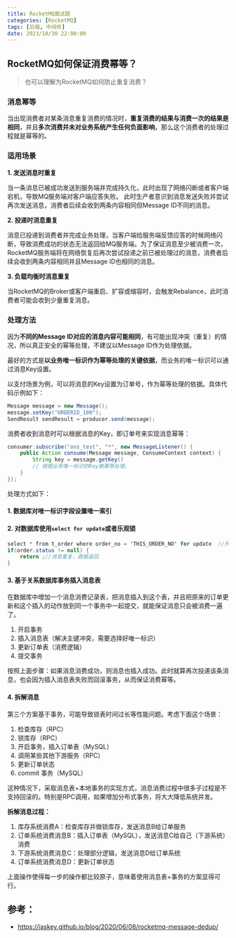 ```yaml
---
title: RocketMQ面试题
categories: [RocketMQ]
tags: [后端, 中间件]
date: 2023/10/30 22:00:00
---
```


## RocketMQ如何保证消费幂等？

> 也可以理解为RocketMQ如何防止重复消费？

### 消息幂等

当出现消费者对某条消息重复消费的情况时，**重复消费的结果与消费一次的结果是相同**，并且**多次消费并未对业务系统产生任何负面影响**，那么这个消费者的处理过程就是幂等的。

### 适用场景

**1. 发送消息时重复**

当一条消息已被成功发送到服务端并完成持久化，此时出现了网络闪断或者客户端宕机，导致MQ服务端对客户端应答失败。 此时生产者意识到消息发送失败并尝试再次发送消息，消费者后续会收到两条内容相同但Message ID不同的消息。

**2. 投递时消息重复**

消息已投递到消费者并完成业务处理，当客户端给服务端反馈应答的时候网络闪断，导致消费成功的状态无法返回给MQ服务端。为了保证消息至少被消费一次，RocketMQ服务端将在网络恢复后再次尝试投递之前已被处理过的消息，消费者后续会收到两条内容相同并且Message ID也相同的消息。

**3. 负载均衡时消息重复**

当RocketMQ的Broker或客户端重启、扩容或缩容时，会触发Rebalance，此时消费者可能会收到少量重复消息。

### 处理方法

因为**不同的Message ID对应的消息内容可能相同**，有可能出现冲突（重复）的情况，所以真正安全的幂等处理，不建议以Message ID作为处理依据。

最好的方式是**以业务唯一标识作为幂等处理的关键依据**，而业务的唯一标识可以通过消息Key设置。

以支付场景为例，可以将消息的Key设置为订单号，作为幂等处理的依据。具体代码示例如下：

```java
Message message = new Message();
message.setKey("ORDERID_100");
SendResult sendResult = producer.send(message);    
```

消费者收到消息时可以根据消息的Key，即订单号来实现消息幂等：

```java
consumer.subscribe("ons_test", "*", new MessageListener() {
    public Action consume(Message message, ConsumeContext context) {
        String key = message.getKey()
        // 根据业务唯一标识的Key做幂等处理。
    }
});   
```

处理方式如下：

#### 1. 数据库对唯一标识字段设置唯一索引

#### 2. 对数据库使用`select for update`或者乐观锁

```java
select * from t_order where order_no = 'THIS_ORDER_NO' for update  //开启事务
if(order.status != null) {
    return ;//消息重复，直接返回
}
```

#### 3. 基于关系数据库事务插入消息表

在数据库中增加一个消息消费记录表，把消息插入到这个表，并且把原来的订单更新和这个插入的动作放到同一个事务中一起提交，就能保证消息只会被消费一遍了。

1. 开启事务
2. 插入消息表（解决主键冲突，需要选择好唯一标识）
3. 更新订单表（消费逻辑）
4. 提交事务

按照上面步骤：如果消息消费成功，则消息也插入成功。此时就算再次投递该条消息，也会因为插入消息表失败而回滚事务，从而保证消费幂等。

#### 4. 拆解消息

第三个方案基于事务，可能导致锁表时间过长等性能问题。考虑下面这个场景：

1. 检查库存（RPC）
2. 锁库存（RPC）
3. 开启事务，插入订单表（MySQL）
4. 调用某些其他下游服务（RPC）
5. 更新订单状态
6. commit 事务（MySQL）

这种情况下，采取消息表+本地事务的实现方式，消息消费过程中很多子过程是不支持回滚的。特别是RPC调用，如果增加分布式事务，将大大降低系统并发。

**拆解消息过程：**

1. 库存系统消费A：检查库存并做锁库存，发送消息B给订单服务
2. 订单系统消费消息B：插入订单表（MySQL），发送消息C给自己（下游系统）消费
3. 下游系统消费消息C：处理部分逻辑，发送消息D给订单系统
4. 订单系统消费消息D：更新订单状态

上面操作使得每一步的操作都比较原子，意味着使用消息表+事务的方案显得可行。

## 参考：

- https://jaskey.github.io/blog/2020/06/08/rocketmq-message-dedup/
